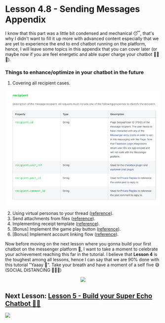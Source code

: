# Lesson 4.8 - Sending Messages Appendix

I know that this part was a little bit condensed and mechanical 😴, that's why I didn't want to fill it up more with advanced content especially that we are yet to experience the end to end chatbot running on the platform, hence, I will leave some topics in this appendix that you can cover later (or maybe now if you are feel energetic and able super charge your chatbot 💪🏻😁).

### Things to enhance/optimize in your chatbot in the future

1.  Covering all recipient cases.

<p align="center">
  <img src="images/lesson_4_8_im1.png" />
</p>

2.  Using virtual personas to your thread ([reference](https://developers.facebook.com/docs/messenger-platform/send-messages/personas)).
3.  Send attachments from files ([reference](https://developers.facebook.com/docs/messenger-platform/send-messages#file)).
4.  Implementing receipt template ([reference](https://developers.facebook.com/docs/messenger-platform/send-messages/template/receipt)).
5.  [Bonus] Implement the game play button ([reference](https://developers.facebook.com/docs/messenger-platform/reference/buttons/game-play)).
6.  [Bonus] Implement account linking flow ([reference](https://developers.facebook.com/docs/messenger-platform/identity/account-linking)).

Now before moving on the next lesson where you gonna build your first chatbot on the messenger platform 🤩, I want to take a moment to celebrate your achievement reaching this far in the tutorial. I believe that **Lesson 4** is the toughest among all lessons, hence I can say that we are 90% done with this tutorial "Yaaay 🥳". Take your breath and have a moment of a self five 😅 (SOCIAL DISTANCING 🦠😷😁)

<p align="center">
  <img src="https://media.giphy.com/media/Ll37bXYmQecEdBpmmM/giphy.gif" />
</p>

## Next Lesson: [Lesson 5 - Build your Super Echo Chatbot 💬🤖](Lesson_5.md)

[<img src="https://img.shields.io/badge/@_mluay%20-%231DA1F2.svg?&style=for-the-badge&logo=Twitter&logoColor=white"/>](https://twitter.com/_mluay)
